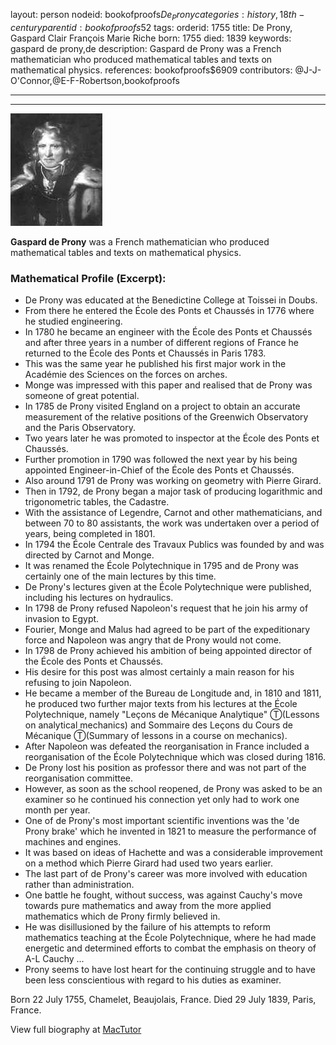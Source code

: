 layout: person
nodeid: bookofproofs$De_Prony
categories: history,18th-century
parentid: bookofproofs$52
tags: 
orderid: 1755
title: De Prony, Gaspard Clair François Marie Riche
born: 1755
died: 1839
keywords: gaspard de prony,de
description: Gaspard de Prony was a French mathematician who produced mathematical tables and texts on mathematical physics.
references: bookofproofs$6909
contributors: @J-J-O'Connor,@E-F-Robertson,bookofproofs

---



---

![De_Prony.jpg](https://github.com/bookofproofs/bookofproofs.github.io/blob/main/_sources/_assets/images/portraits/De_Prony.jpg?raw=true)

**Gaspard de Prony** was a French mathematician who produced mathematical tables and texts on mathematical physics.

### Mathematical Profile (Excerpt):
* De Prony was educated at the Benedictine College at Toissei in Doubs.
* From there he entered the École des Ponts et Chaussés in 1776 where he studied engineering.
* In 1780 he became an engineer with the École des Ponts et Chaussés and after three years in a number of different regions of France he returned to the École des Ponts et Chaussés in Paris 1783.
* This was the same year he published his first major work in the Académie des Sciences on the forces on arches.
* Monge was impressed with this paper and realised that de Prony was someone of great potential.
* In 1785 de Prony visited England on a project to obtain an accurate measurement of the relative positions of the Greenwich Observatory and the Paris Observatory.
* Two years later he was promoted to inspector at the École des Ponts et Chaussés.
* Further promotion in 1790 was followed the next year by his being appointed Engineer-in-Chief of the École des Ponts et Chaussés.
* Also around 1791 de Prony was working on geometry with Pierre Girard.
* Then in 1792, de Prony began a major task of producing logarithmic and trigonometric tables, the Cadastre.
* With the assistance of Legendre, Carnot and other mathematicians, and between 70 to 80 assistants, the work was undertaken over a period of years, being completed in 1801.
* In 1794 the École Centrale des Travaux Publics was founded by and was directed by Carnot and Monge.
* It was renamed the École Polytechnique in 1795 and de Prony was certainly one of the main lectures by this time.
* De Prony's lectures given at the École Polytechnique were published, including his lectures on hydraulics.
* In 1798 de Prony refused Napoleon's request that he join his army of invasion to Egypt.
* Fourier, Monge and Malus had agreed to be part of the expeditionary force and Napoleon was angry that de Prony would not come.
* In 1798 de Prony achieved his ambition of being appointed director of the École des Ponts et Chaussés.
* His desire for this post was almost certainly a main reason for his refusing to join Napoleon.
* He became a member of the Bureau de Longitude and, in 1810 and 1811, he produced two further major texts from his lectures at the École Polytechnique, namely "Leçons de Mécanique Analytique" Ⓣ(Lessons on analytical mechanics) and Sommaire des Leçons du Cours de Mécanique Ⓣ(Summary of lessons in a course on mechanics).
* After Napoleon was defeated the reorganisation in France included a reorganisation of the École Polytechnique which was closed during 1816.
* De Prony lost his position as professor there and was not part of the reorganisation committee.
* However, as soon as the school reopened, de Prony was asked to be an examiner so he continued his connection yet only had to work one month per year.
* One of de Prony's most important scientific inventions was the 'de Prony brake' which he invented in 1821 to measure the performance of machines and engines.
* It was based on ideas of Hachette and was a considerable improvement on a method which Pierre Girard had used two years earlier.
* The last part of de Prony's career was more involved with education rather than administration.
* One battle he fought, without success, was against Cauchy's move towards pure mathematics and away from the more applied mathematics which de Prony firmly believed in.
* He was disillusioned by the failure of his attempts to reform mathematics teaching at the École Polytechnique, where he had made energetic and determined efforts to combat the emphasis on theory of A-L Cauchy ...
* Prony seems to have lost heart for the continuing struggle and to have been less conscientious with regard to his duties as examiner.

Born 22 July 1755, Chamelet, Beaujolais, France. Died 29 July 1839, Paris, France.

View full biography at [MacTutor](https://mathshistory.st-andrews.ac.uk/Biographies/De_Prony/)
